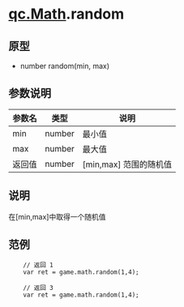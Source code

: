 # [qc.Math](README.md).random

## 原型
* number random(min, max)

## 参数说明
| 参数名 | 类型 | 说明 |
| ------------- | ------------- | -------------|
| min | number | 最小值 |
| max | number | 最大值 |
| 返回值 | number | [min,max] 范围的随机值 |

## 说明
在[min,max]中取得一个随机值

## 范例
````
    // 返回 1
    var ret = game.math.random(1,4);

    // 返回 3
    var ret = game.math.random(1,4);
````

